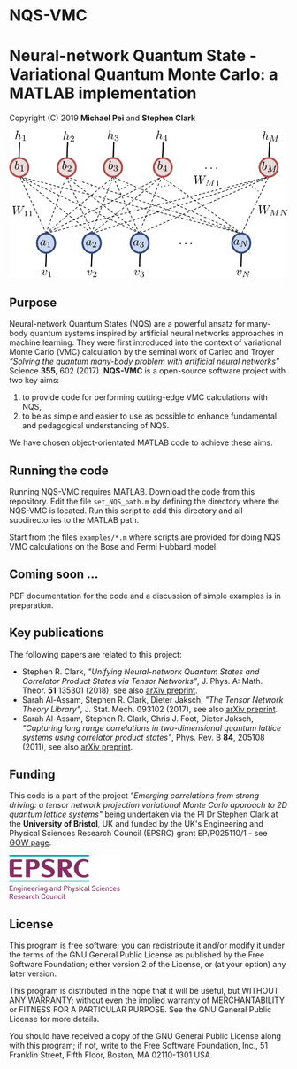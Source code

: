 # NQS-VMC
Neural-network Quantum State - Variational Quantum Monte Carlo: a MATLAB implementation
===================================================================================================

Copyright (C) 2019 **Michael Pei** and **Stephen Clark**

![Image](./images/rbm.png "rbm")

Purpose
--------------------
Neural-network Quantum States (NQS) are a powerful ansatz for many-body quantum systems inspired by artificial neural networks approaches in machine learning. They were first introduced into the context of variational Monte Carlo (VMC) calculation by the seminal work of Carleo and Troyer _“Solving the quantum many-body problem with artificial neural networks”_ Science **355**, 602 (2017). **NQS-VMC** is a open-source software project with two key aims:

  1. to provide code for performing cutting-edge VMC calculations with NQS,
  2. to be as simple and easier to use as possible to enhance fundamental and pedagogical understanding of NQS.

We have chosen object-orientated MATLAB code to achieve these aims. 

Running the code
--------------------

Running NQS-VMC requires MATLAB. Download the code from this repository. Edit the file `set_NQS_path.m` by defining the directory where the NQS-VMC is located. Run this script to add this directory and all subdirectories to the MATLAB path.

Start from the files `examples/*.m` where scripts are provided for doing NQS VMC calculations on the Bose and Fermi Hubbard model.

Coming soon ...
--------------------
PDF documentation for the code and a discussion of simple examples is in preparation.
  
Key publications
--------------------
The following papers are related to this project:

  * Stephen R. Clark, _"Unifying Neural-network Quantum States and Correlator Product States via Tensor Networks"_,  J. Phys. A: Math. Theor. **51** 135301 (2018), see also [arXiv preprint](https://arxiv.org/abs/1710.03545).
  * Sarah Al-Assam, Stephen R. Clark, Dieter Jaksch, _"The Tensor Network Theory Library"_, J. Stat. Mech. 093102 (2017), see also [arXiv preprint](https://arxiv.org/abs/1610.02244).
  * Sarah Al-Assam, Stephen R. Clark, Chris J. Foot, Dieter Jaksch, _"Capturing long range correlations in two-dimensional quantum lattice systems using correlator product states"_, Phys. Rev. B **84**, 205108 (2011), see also [arXiv preprint](https://arxiv.org/abs/1107.0936).

Funding
--------------------
This code is a part of the project _"Emerging correlations from strong driving: a tensor network projection variational Monte Carlo approach to 2D quantum lattice systems"_ being undertaken via the PI Dr Stephen Clark at the **University of Bristol**, UK and funded by the UK's Engineering and Physical Sciences Research Council (EPSRC) grant EP/P025110/1 - see [GOW page](https://gow.epsrc.ukri.org/NGBOViewGrant.aspx?GrantRef=EP/P025110/1).

![Image](./images/epsrc.png "epsrc")

License
--------------------
This program is free software; you can redistribute it and/or modify it under the terms of the GNU General Public License as published by the Free Software Foundation; either version 2 of the License, or (at your option) any later version.

This program is distributed in the hope that it will be useful, but WITHOUT ANY WARRANTY; without even the implied warranty of
MERCHANTABILITY or FITNESS FOR A PARTICULAR PURPOSE.  See the GNU General Public License for more details.

You should have received a copy of the GNU General Public License along with this program; if not, write to the Free Software Foundation, Inc., 51 Franklin Street, Fifth Floor, Boston, MA 02110-1301 USA.


